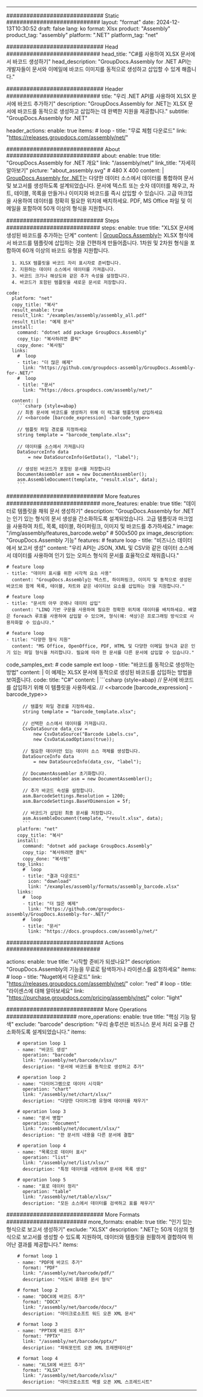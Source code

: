 



---
############################# Static ############################
layout: "format"
date:  2024-12-13T10:30:52
draft: false
lang: ko
format: Xlsx
product: "Assembly"
product_tag: "assembly"
platform: ".NET"
platform_tag: "net"

############################# Head ############################
head_title: "C#를 사용하여 XLSX 문서에서 바코드 생성하기"
head_description: "GroupDocs.Assembly for .NET API는 개발자들이 문서와 이메일에 바코드 이미지를 동적으로 생성하고 삽입할 수 있게 해줍니다."

############################# Header ############################
title: "우리 .NET API를 사용하여 XLSX 문서에 바코드 추가하기" 
description: "GroupDocs.Assembly for .NET는 XLSX 문서에 바코드를 동적으로 생성하고 삽입하는 데 완벽한 지원을 제공합니다."
subtitle: "GroupDocs.Assembly for .NET" 

header_actions:
  enable: true
  items:
    #  loop
    - title: "무료 체험 다운로드"
      link: "https://releases.groupdocs.com/assembly/net/"
      
############################# About ############################
about:
    enable: true
    title: "GroupDocs.Assembly for .NET 개요"
    link: "/assembly/net/"
    link_title: "자세히 알아보기"
    picture: "about_assembly.svg" # 480 X 400
    content: |
       [GroupDocs.Assembly for .NET](/assembly/net/)는 다양한 데이터 소스에서 데이터를 통합하여 문서 및 보고서를 생성하도록 설계되었습니다. 문서에 텍스트 또는 숫자 데이터를 채우고, 차트, 테이블, 목록을 만들거나 이미지와 바코드를 즉시 삽입할 수 있습니다. 고급 마크업을 사용하여 데이터를 정확히 필요한 위치에 배치하세요. PDF, MS Office 파일 및 이메일을 포함하여 50개 이상의 형식을 지원합니다.

############################# Steps ############################
steps:
    enable: true
    title: "XLSX 문서에 생성된 바코드를 추가하는 단계"
    content: |
      [GroupDocs.Assembly](/assembly/net/)는 XLSX 형식에서 바코드를 템플릿에 삽입하는 것을 간편하게 만들어줍니다. 1차원 및 2차원 형식을 포함하여 60개 이상의 바코드 유형을 지원합니다.
      
      1. XLSX 템플릿을 바코드 자리 표시자로 준비합니다.
      2. 지원하는 데이터 소스에서 데이터를 가져옵니다.
      3. 바코드 크기나 해상도와 같은 추가 속성을 설정합니다.
      4. 바코드가 포함된 템플릿을 새로운 문서로 저장합니다.
   
    code:
      platform: "net"
      copy_title: "복사"
      result_enable: true
      result_link: "/examples/assembly/assembly_all.pdf"
      result_title: "예제 문서"
      install:
        command: "dotnet add package GroupDocs.Assembly"
        copy_tip: "복사하려면 클릭"
        copy_done: "복사됨"
      links:
        #  loop
        - title: "더 많은 예제"
          link: "https://github.com/groupdocs-assembly/GroupDocs.Assembly-for-.NET/"
        #  loop
        - title: "문서"
          link: "https://docs.groupdocs.com/assembly/net/"
          
      content: |
        ```csharp {style=abap}
        // 최종 문서에 바코드를 생성하기 위해 이 태그를 템플릿에 삽입하세요
        // <<barcode [barcode_expression] -barcode_type>>

        // 템플릿 파일 경로를 지정하세요
        string template = "barcode_template.xlsx";

        // 데이터를 소스에서 가져옵니다
        DataSourceInfo data 
            = new DataSourceInfo(GetData(), "label");

        // 생성된 바코드가 포함된 문서를 저장합니다
        DocumentAssembler asm = new DocumentAssembler();
        asm.AssembleDocument(template, "result.xlsx", data);
        ```            

############################# More features ############################
more_features:
  enable: true
  title: "데이터로 템플릿을 채워 문서 생성하기"
  description: "GroupDocs.Assembly for .NET는 인기 있는 형식의 문서 생성을 간소화하도록 설계되었습니다. 고급 템플릿과 마크업을 사용하여 차트, 목록, 테이블, 하이퍼링크, 이미지 및 바코드를 추가하세요."
  image: "/img/assembly/features_barcode.webp" # 500x500 px
  image_description: "GroupDocs.Assembly 기능"
  features:
    # feature loop
    - title: "비즈니스 데이터에서 보고서 생성"
      content: "우리 API는 JSON, XML 및 CSV와 같은 데이터 소스에서 데이터를 사용하여 인기 있는 오피스 형식의 문서를 효율적으로 채워줍니다."

    # feature loop
    - title: "데이터 표시를 위한 시각적 요소 사용"
      content: "GroupDocs.Assembly는 텍스트, 하이퍼링크, 이미지 및 동적으로 생성된 바코드와 함께 목록, 테이블, 차트와 같은 네이티브 요소를 삽입하는 것을 지원합니다."

    # feature loop
    - title: "문서의 아무 곳에나 데이터 삽입"
      content: "LINQ 기반 구문을 사용하여 필요한 정확한 위치에 데이터를 배치하세요. 배열은 foreach 루프를 사용하여 삽입할 수 있으며, 형식(예: 색상)은 프로그래밍 방식으로 사용자화할 수 있습니다."

    # feature loop
    - title: "다양한 형식 지원"
      content: "MS Office, OpenOffice, PDF, HTML 및 다양한 이메일 형식과 같은 인기 있는 파일 형식을 처리합니다. 필요에 따라 한 문서를 다른 문서에 삽입할 수 있습니다."
      
  code_samples_ext:
    # code sample ext loop
    - title: "바코드를 동적으로 생성하는 방법"
      content: |
        이 예제는 XLSX 문서에 동적으로 생성된 바코드를 삽입하는 방법을 보여줍니다.
      code:
        title: "C#"
        content: |
          ```csharp {style=abap}
          // 문서에 바코드를 삽입하기 위해 이 템플릿을 사용하세요.
          // <<barcode [barcode_expression] -barcode_type>>

          // 템플릿 파일 경로를 지정하세요.
          string template = "barcode_template.xlsx";

          // 선택한 소스에서 데이터를 가져옵니다.
          CsvDataSource data_csv =
              new CsvDataSource("Barcode Labels.csv", 
              new CsvDataLoadOptions(true));

          // 필요한 데이터만 있는 데이터 소스 객체를 생성합니다.
          DataSourceInfo data 
              = new DataSourceInfo(data_csv, "label");

          // DocumentAssembler 초기화합니다.
          DocumentAssembler asm = new DocumentAssembler();

          // 추가 바코드 속성을 설정합니다.
          asm.BarcodeSettings.Resolution = 1200;
          asm.BarcodeSettings.BaseYDimension = 5f;

          // 바코드가 삽입된 최종 문서를 저장합니다.
          asm.AssembleDocument(template, "result.xlsx", data);
          ```
        platform: "net"
        copy_title: "복사"
        install:
          command: "dotnet add package GroupDocs.Assembly"
          copy_tip: "복사하려면 클릭"
          copy_done: "복사됨"
        top_links:
          #  loop
          - title: "결과 다운로드"
            icon: "download"
            link: "/examples/assembly/formats/assembly_barcode.xlsx"
        links:
          #  loop
          - title: "더 많은 예제"
            link: "https://github.com/groupdocs-assembly/GroupDocs.Assembly-for-.NET/"
          #  loop
          - title: "문서"
            link: "https://docs.groupdocs.com/assembly/net/"
            

            


############################# Actions ############################

actions:
  enable: true
  title: "시작할 준비가 되셨나요?"
  description: "GroupDocs.Assembly의 기능을 무료로 탐색하거나 라이센스를 요청하세요"
  items:
    #  loop
    - title: "Nuget에서 다운로드"
      link: "https://releases.groupdocs.com/assembly/net/"
      color: "red"
        #  loop
    - title: "라이센스에 대해 알아보세요"
      link: "https://purchase.groupdocs.com/pricing/assembly/net/"
      color: "light"


############################# More Operations #####################
more_operations:
    enable: true
    title: "핵심 기능 탐색"
    exclude: "barcode"
    description: "우리 솔루션은 비즈니스 문서 처리 요구를 간소화하도록 설계되었습니다."
    items: 
          
        # operation loop 1
        - name: "바코드 생성"
          operation: "barcode"
          link: "/assembly/net/barcode/xlsx/"
          description: "문서에 바코드를 동적으로 생성하고 추가"

        # operation loop 2
        - name: "다이어그램으로 데이터 시각화"
          operation: "chart"
          link: "/assembly/net/chart/xlsx/"
          description: "다양한 다이어그램 유형에 데이터를 채우기"

        # operation loop 3
        - name: "문서 병합"
          operation: "document"
          link: "/assembly/net/document/xlsx/"
          description: "한 문서의 내용을 다른 문서에 결합"

        # operation loop 4
        - name: "목록으로 데이터 표시"
          operation: "list"
          link: "/assembly/net/list/xlsx/"
          description: "특정 데이터를 사용하여 문서에 목록 생성"

        # operation loop 5
        - name: "표로 데이터 정리"
          operation: "table"
          link: "/assembly/net/table/xlsx/"
          description: "모든 소스에서 데이터를 검색하고 표를 채우기"
         
          
############################# More Formats ########################
more_formats:
    enable: true
    title: "인기 있는 형식으로 보고서 생성하기"
    exclude: "XLSX"
    description: ".NET는 50개 이상의 형식으로 보고서를 생성할 수 있도록 지원하여, 데이터와 템플릿을 원활하게 결합하여 뛰어난 결과를 제공합니다."
    items: 
          
        # format loop 1
        - name: "PDF에 바코드 추가"
          format: "PDF"
          link: "/assembly/net/barcode/pdf/"
          description: "어도비 휴대용 문서 형식"
          
        # format loop 2
        - name: "DOCX에 바코드 추가"
          format: "DOCX"
          link: "/assembly/net/barcode/docx/"
          description: "마이크로소프트 워드 오픈 XML 문서"
          
        # format loop 3
        - name: "PPTX에 바코드 추가"
          format: "PPTX"
          link: "/assembly/net/barcode/pptx/"
          description: "파워포인트 오픈 XML 프레젠테이션"
          
        # format loop 4
        - name: "XLSX에 바코드 추가"
          format: "XLSX"
          link: "/assembly/net/barcode/xlsx/"
          description: "마이크로소프트 엑셀 오픈 XML 스프레드시트"


          

---